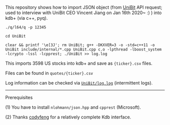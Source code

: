 This repository shows how to import JSON object (from [UniBit](https://unibit.ai) API request; used to interview with UniBit CEO Vincent Jiang on Jan 16th 2020~ :) ) into kdb+ (via c++, pyq).

```./q/l64/q -p 12345```

```cd UniBit```

```clear && printf '\e[3J'; rm UniBit; g++ -DKXVER=3 -o -std=c++11 -o UniBit include/internal/*.cpp UniBit.cpp c.o -lpthread -lboost_system -lcrypto -lssl -lcpprest; ./UniBit >> log.log```

This imports 3598 US stocks into kdb+ and save as ```{ticker}.csv``` files.

Files can be found in ```quotes/{ticker}.csv```

Log information can be checked via [```UniBit/log.log```](UniBit/log.log) (intermittent logs).

---
Prerequisites

(1) You have to install ```nlohmann/json.hpp``` and ```cpprest``` (Microsoft).

(2) Thanks [codyfeng](https://github.com/codyfeng/kdb-cpp) for a relatively complete Kdb interface.
